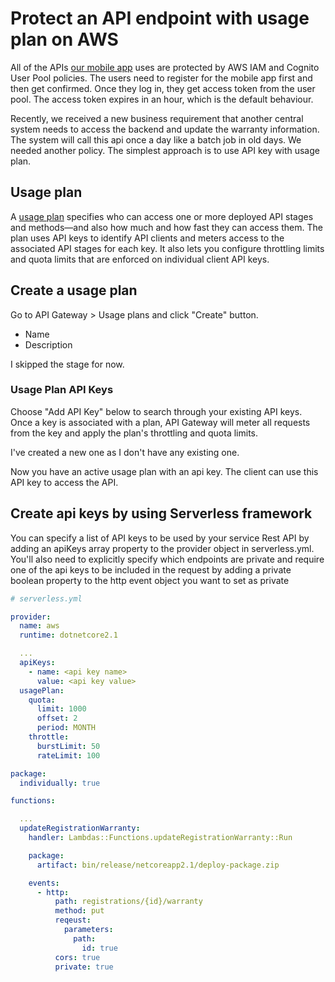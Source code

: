 # Protect an API endpoint with usage plan on AWS

All of the APIs [our mobile app](https://apps.apple.com/gb/app/navien-uk-boiler-registration/id1475222482) uses are protected by AWS IAM and Cognito User Pool policies. The users need to register for the mobile app first and then get confirmed. Once they log in, they get access token from the user pool. The access token expires in an hour, which is the default behaviour. 

Recently, we received a new business requirement that another central system needs to access the backend and update the warranty information. The system will call this api once a day like a batch job in old days. We needed another policy. The simplest approach is to use API key with usage plan. 

## Usage plan

A [usage plan](https://docs.aws.amazon.com/apigateway/latest/developerguide/api-gateway-api-usage-plans.html) specifies who can access one or more deployed API stages and methods—and also how much and how fast they can access them. The plan uses API keys to identify API clients and meters access to the associated API stages for each key. It also lets you configure throttling limits and quota limits that are enforced on individual client API keys.

## Create a usage plan

Go to API Gateway &gt; Usage plans and click "Create" button.

* Name
* Description

I skipped the stage for now. 

### Usage Plan API Keys

Choose "Add API Key" below to search through your existing API keys. Once a key is associated with a plan, API Gateway will meter all requests from the key and apply the plan's throttling and quota limits.

I've created a new one as I don't have any existing one. 

Now you have an active usage plan with an api key. The client can use this API key to access the API.

## Create api keys by using Serverless framework

You can specify a list of API keys to be used by your service Rest API by adding an apiKeys array property to the provider object in serverless.yml. You'll also need to explicitly specify which endpoints are private and require one of the api keys to be included in the request by adding a private boolean property to the http event object you want to set as private

```yaml
# serverless.yml

provider:
  name: aws
  runtime: dotnetcore2.1

  ...
  apiKeys:
    - name: <api key name>
      value: <api key value>
  usagePlan:
    quota:
      limit: 1000
      offset: 2
      period: MONTH
    throttle:
      burstLimit: 50
      rateLimit: 100

package:
  individually: true

functions:

  ...
  updateRegistrationWarranty:
    handler: Lambdas::Functions.updateRegistrationWarranty::Run

    package:
      artifact: bin/release/netcoreapp2.1/deploy-package.zip

    events:
      - http:
          path: registrations/{id}/warranty
          method: put
          reqeust:
            parameters:
              path:
                id: true
          cors: true
          private: true

```

